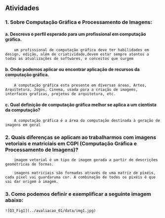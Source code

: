 ## Atividades

### 1. Sobre Computação Gráfica e Processamento de Imagens:

   #### a. Descreva o perfil esperado para um profissional em computação gráfica.

        um profissional de computação gráfica deve ter habilidades em design, edição, além de criatividade,devem estar sempre atentos a todas as atualizações de softwares, e conceitos que surgem
    
   #### b. Onde podemos aplicar ou encontrar aplicação de recursos da computação gráfica.

        A computação gráfica esta presente em diversas áreas, Artes, Arquitetura, Jogos, Cinema, usada para a criação de imagems, interfaces graficas, projetos de arquitetura, etc.
    
   #### c. Qual definição de computação gráfica melhor se aplica a um cientista da computação?

        A computação gráfica é a área da computação destinada à geração de imagens em geral

### 2. Quais diferenças se aplicam ao trabalharmos com imagens vetoriais e matriciais em CGPI (Computação Gráfica e Processamento de Imagens)?

        imagem vetorial é um tipo de imagem gerada a partir de descrições geométricas de formas. 
        
        imagens matriciais são formadas através de uma matriz de pixéis, cada pixel vai guardaruma cor. A combinação de todos os pixéis é que vai dar origem à imagem.
    
### 3. Como podemos definir e exemplificar a seguinte imagem abaixo:

    ![Q3_Fig1](../avaliacao_01/data/img1.jpg)